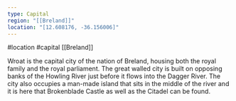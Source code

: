 ```yaml
---
type: Capital
region: "[[Breland]]"
location: "[12.608176, -36.156006]"
---
```

 #location #capital [[Breland]]

Wroat is the capital city of the nation of Breland, housing both the royal family and the royal parliament. The great walled city is built on opposing banks of the Howling River just before it flows into the Dagger River. The city also occupies a man-made island that sits in the middle of the river and it is here that Brokenblade Castle as well as the Citadel can be found.
